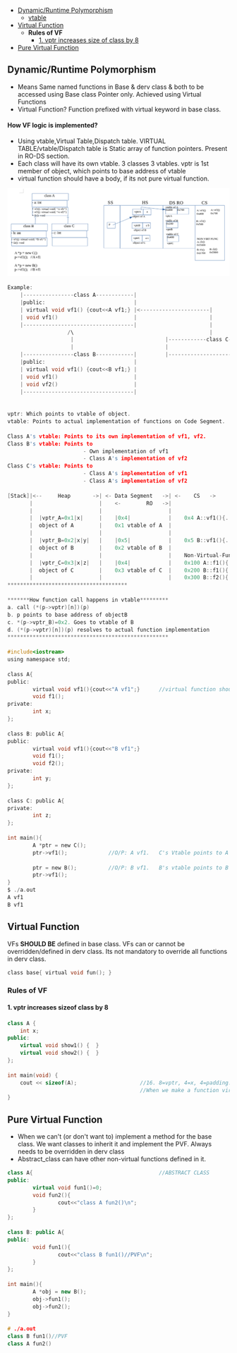 - [Dynamic/Runtime Polymorphism](#dp)
  - [vtable](#vt)
- [Virtual Function](#vf)
  - **Rules of VF**
    - [1. vptr increases size of class by 8](#r1)
- [Pure Virtual Function](#pv)

<a name=dp></a>
## Dynamic/Runtime Polymorphism
- Means Same named functions in Base & derv class & both to be accessed using Base class Pointer only. Achieved using Virtual Functions
- Virtual Function? Function prefixed with virtual keyword in base class.

<a name=vt></a>
#### How VF logic is implemented?
- Using vtable,Virtual Table,Dispatch table. VIRTUAL TABLE/vtable/Dispatch table is Static array of function pointers. Present in RO-DS section.
- Each class will have its own vtable. 3 classes 3 vtables. vptr is 1st member of object, which points to base address of vtable
- virtual function should have a body, if its not pure virtual function.

<img src=vtable.png width=800/>

```c
Example:
    |----------------class A------------|
    |public:                            |
    | virtual void vf1() {cout<<A vf1;} |<----------------------|
    | void vf1()                        |                       |
    |-----------------------------------|                       |
                   /\                                           |
                    |                             |------------class C-------------|          
                    |                             |                                |
    |----------------class B------------|         |--------------------------------|
    |public:                            |
    | virtual void vf1() {cout<<B vf1;} |
    | void vf1()                        |
    | void vf2()                        |
    |-----------------------------------|
                    

vptr: Which points to vtable of object.
vtable: Points to actual implementation of functions on Code Segment.

Class A's vtable: Points to its own implementation of vf1, vf2.
Class B's vtable: Points to 
                        - Own implementation of vf1
                        - Class A's implementation of vf2
Class C's vtable: Points to
                        - Class A's implementation of vf1
                        - Class A's implementation of vf2

[Stack]|<--     Heap       ->| <- Data Segment   ->| <-    CS   ->
       |                     |    <-        RO   ->|
       |                     |                     |
       |  |vptr_A=0x1|x|     |    |0x4|            |    0x4 A::vf1(){...}
       |  object of A        |    0x1 vtable of A  |
       |                     |                     |
       |  |vptr_B=0x2|x|y|   |    |0x5|            |    0x5 B::vf1(){...}
       |  object of B        |    0x2 vtable of B  |
       |                     |                     |    Non-Virtual-Functions
       |  |vptr_C=0x3|x|z|   |    |0x4|            |    0x100 A::f1(){..}
       |  object of C        |    0x3 vtable of C  |    0x200 B::f1(){..}
       |                     |                     |    0x300 B::f2(){..}
**************************************                      

*******How function call happens in vtable*********
a. call (*(p->vptr)[n])(p)
b. p points to base address of objectB
c. *(p->vptr_B)=0x2. Goes to vtable of B
d. (*(p->vptr)[n])(p) resolves to actual function implementation
***************************************************

#include<iostream>
using namespace std;

class A{
public:
        virtual void vf1(){cout<<"A vf1";}      //virtual function should have body if its not pure
        void f1();
private:
        int x;
};

class B: public A{
public:
        virtual void vf1(){cout<<"B vf1";}
        void f1();
        void f2();
private:
        int y;
};

class C: public A{
private:
        int z;
};

int main(){
        A *ptr = new C();
        ptr->vf1();             //O/P: A vf1.   C's Vtable points to A

        ptr = new B();          //O/P: B vf1.   B's vtable points to B
        ptr->vf1();
}
$ ./a.out
A vf1
B vf1
```

<a name=vf></a>
## Virtual Function
VFs **SHOULD BE** defined in base class. VFs can or cannot be overridden/defined in derv class. Its not mandatory to override all functions in derv class. 
```c
class base{ virtual void fun(); }
```
### Rules of VF
<a name=r1></a>
#### 1. vptr increases sizeof class by 8
```cpp
class A {
    int x;
public:
    virtual void show1() {  }
    virtual void show2() {  }
};

int main(void) {
    cout << sizeof(A);                    //16. 8=vptr, 4=x, 4=padding.
                                          //When we make a function virtual, compiler adds an extra pointer vptr to objects of class
}
```

<a name=pv></a>
## Pure Virtual Function
- When we can't (or don't want to) implement a method for the base class. We want classes to inherit it and implement the PVF. Always needs to be overridden in derv class
- Abstract_class can have other non-virtual functions defined in it.
```cpp
class A{                                        //ABSTRACT CLASS
public:
        virtual void fun1()=0;
        void fun2(){
                cout<<"class A fun2()\n";
        }
};

class B: public A{
public:
        void fun1(){
                cout<<"class B fun1()//PVF\n";
        }
};

int main(){
        A *obj = new B();
        obj->fun1();
        obj->fun2();
}

# ./a.out 
class B fun1()//PVF
class A fun2()
```
